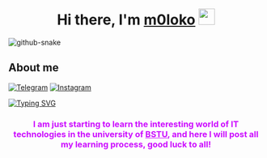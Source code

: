 <h1 align="center">Hi there, I'm <a href="https://t.me/do6edah" target="_blank">m0loko</a> 
    <img src="https://github.com/blackcater/blackcater/raw/main/images/Hi.gif" height="32"/></h1>
     <picture>
  <source media="(prefers-color-scheme: dark)" srcset="github-snake.svg" />
  <source media="(prefers-color-scheme: light)" srcset="github-snake.svg" />
  <img alt="github-snake" src="github-snake.svg" />
</picture>
    
  ## About me
  [![Telegram](https://img.shields.io/badge/-Telegram-2CA5E0?style=flat&logo=telegram&logoColor=white)](https://t.me/do6edah)
    [![Instagram](https://img.shields.io/badge/Instagram-E4405F?style=for-the-badge&logo=instagram&logoColor=white)](https://www.instagram.com/shadebod?igsh=MXU5Z2FtNXZuYnVzZQ==)
    
  <a href="https://git.io/typing-svg"><img src="https://readme-typing-svg.demolab.com?font=Fira+Code&pause=600&color=CC0CFF&center=%D0%B8%D1%81%D1%82%D0%B8%D0%BD%D0%BD%D1%8B%D0%B9&vCenter=%D0%9B%D0%9E%D0%96%D0%AC&multiline=true&repeat=%D0%B8%D1%81%D1%82%D0%B8%D0%BD%D0%BD%D1%8B%D0%B9&random=%D0%9B%D0%9E%D0%96%D0%AC&width=435&lines=I+am+a+student+of+computer+faculty;in+Minsk+(Belarus)." alt="Typing SVG" /></a>
    <h3 style="text-align: center; color: #CC0CFFFF;">I am just starting to learn the interesting world of IT technologies in the university of <a href="https://it.belstu.by/" style="color: #CC0CFFFF;">BSTU</a>, and here I will post all my learning process, good luck to all!</h3>

    
    
